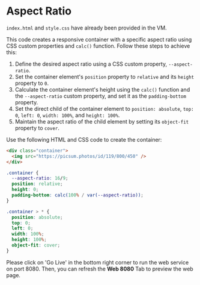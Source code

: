 # Aspect Ratio

`index.html` and `style.css` have already been provided in the VM.

This code creates a responsive container with a specific aspect ratio using CSS custom properties and `calc()` function. Follow these steps to achieve this:

1. Define the desired aspect ratio using a CSS custom property, `--aspect-ratio`.
2. Set the container element's `position` property to `relative` and its `height` property to `0`.
3. Calculate the container element's height using the `calc()` function and the `--aspect-ratio` custom property, and set it as the `padding-bottom` property.
4. Set the direct child of the container element to `position: absolute`, `top: 0`, `left: 0`, `width: 100%`, and `height: 100%`.
5. Maintain the aspect ratio of the child element by setting its `object-fit` property to `cover`.

Use the following HTML and CSS code to create the container:

```html
<div class="container">
  <img src="https://picsum.photos/id/119/800/450" />
</div>
```

```css
.container {
  --aspect-ratio: 16/9;
  position: relative;
  height: 0;
  padding-bottom: calc(100% / var(--aspect-ratio));
}

.container > * {
  position: absolute;
  top: 0;
  left: 0;
  width: 100%;
  height: 100%;
  object-fit: cover;
}
```

Please click on 'Go Live' in the bottom right corner to run the web service on port 8080. Then, you can refresh the **Web 8080** Tab to preview the web page.
